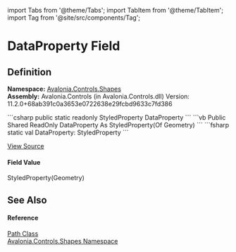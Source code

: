import Tabs from '@theme/Tabs'; 
import TabItem from '@theme/TabItem'; 
import Tag from '@site/src/components/Tag'; 

# DataProperty Field




## Definition
**Namespace:** <a href="N_Avalonia_Controls_Shapes">Avalonia.Controls.Shapes</a>  
**Assembly:** Avalonia.Controls (in Avalonia.Controls.dll) Version: 11.2.0+68ab391c0a3653e0722638e29fcbd9633c7fd386

<Tabs groupId="api-code-preview">
<TabItem value="csharp" label="C#">
```csharp
public static readonly StyledProperty<Geometry?> DataProperty
```
</TabItem>
<TabItem value="vb" label="VB">
```vb
Public Shared ReadOnly DataProperty As StyledProperty(Of Geometry)
```
</TabItem>
<TabItem value="fsharp" label="F#">
```fsharp
static val DataProperty: StyledProperty<Geometry>
```
</TabItem>
</Tabs>



<a href="https://github.com/AvaloniaUI/Avalonia/tree/master/srcAvalonia.Controls/Shapes/Path.cs" title="View the source code">View Source</a>



#### Field Value
StyledProperty(Geometry)

## See Also


#### Reference
<a href="T_Avalonia_Controls_Shapes_Path">Path Class</a>  
<a href="N_Avalonia_Controls_Shapes">Avalonia.Controls.Shapes Namespace</a>  
